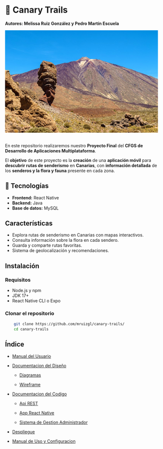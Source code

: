 # 📍 Canary Trails

__Autores: Melissa Ruiz González y Pedro Martín Escuela__

<div align=center>
    <img src="./designs/resources/portada-cc.jpg">
</div>

<br>

En este repositorio realizaremos nuestro __Proyecto Final__ del __CFGS de Desarrollo de Aplicaciones Multiplataforma__. 

El __objetivo__ de este proyecto es la __creación__ de una __aplicación móvil__ para __descubrir rutas de senderismo__ en __Canarias__, con __información detallada__ de los __senderos y la flora y fauna__ presente en cada zona. 

## 🚀 Tecnologías
- **Frontend:** React Native  
- **Backend:** Java  
- **Base de datos:** MySQL

## Características
- Explora rutas de senderismo en Canarias con mapas interactivos.
- Consulta información sobre la flora en cada sendero.
- Guarda y comparte rutas favoritas.
- Sistema de geolocalización y recomendaciones.

## Instalación 

### Requisitos
- Node.js y npm
- JDK 17+
- React Native CLI o Expo

### Clonar el repositorio

```bash
    git clone https://github.com/mruizgl/canary-trails/
    cd canary-trails
```

## Índice 

- [Manual del Usuario](./documentation/manual-de-usuario.MD)

- [Documentacion del Diseño](./documentation/documentacion-de-diseno.MD)

    - [Diagramas](#diagrams)

    - [Wireframe](#wireframe)

- [Documentacion del Codigo](./documentation/documentacion-de-codigo.MD)

    - [Api REST](./code/CanaryTrailsAPI/)

    - [App React Native](./code/AppCanaryTrails/)

    - [Sistema de Gestion Administrador](#gestion)

- [Despliegue](#despliegue)

- [Manual de Uso y Configuracion](./documentation/manual-de-uso.MD)


